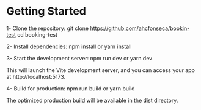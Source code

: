 # Getting Started

1- Clone the repository:
git clone https://github.com/ahcfonseca/bookin-test
cd booking-test

2- Install dependencies:
npm install
or
yarn install

3- Start the development server:
npm run dev
or
yarn dev

This will launch the Vite development server, and you can access your app at http://localhost:5173.

4- Build for production:
npm run build
or
yarn build

The optimized production build will be available in the dist directory.
